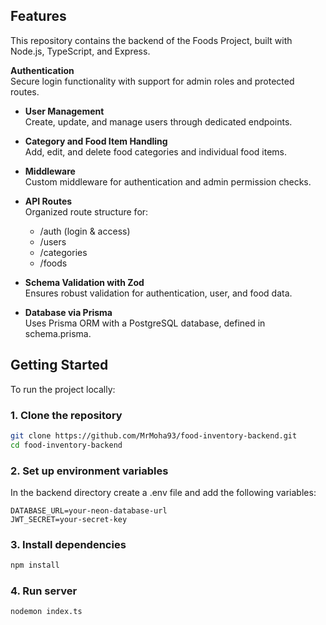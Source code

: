 ## Features
This repository contains the backend of the Foods Project, built with Node.js, TypeScript, and Express. 

 **Authentication**  
  Secure login functionality with support for admin roles and protected routes.

- **User Management**  
  Create, update, and manage users through dedicated endpoints.

- **Category and Food Item Handling**  
  Add, edit, and delete food categories and individual food items.

- **Middleware**  
  Custom middleware for authentication and admin permission checks.

- **API Routes**  
  Organized route structure for:
  - /auth (login & access)
  - /users
  - /categories
  - /foods

- **Schema Validation with Zod**  
  Ensures robust validation for authentication, user, and food data.

- **Database via Prisma**  
  Uses Prisma ORM with a PostgreSQL database, defined in schema.prisma.

## Getting Started

To run the project locally:

### 1. Clone the repository

```bash
git clone https://github.com/MrMoha93/food-inventory-backend.git
cd food-inventory-backend
```

### 2. Set up environment variables

In the backend directory create a .env file and add the following variables:

```env
DATABASE_URL=your-neon-database-url
JWT_SECRET=your-secret-key
```
### 3. Install dependencies

```bash
npm install
```

### 4. Run server

```bash
nodemon index.ts
```


